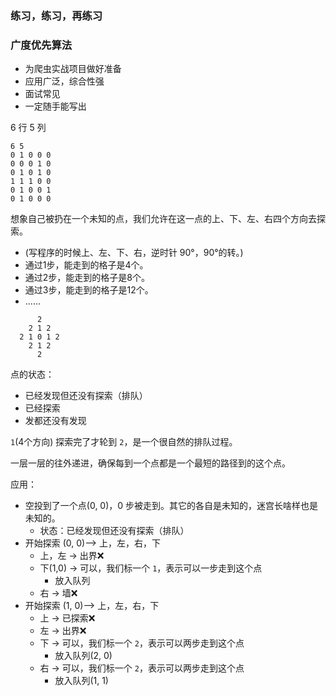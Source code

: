 ### 练习，练习，再练习

### 广度优先算法

* 为爬虫实战项目做好准备
* 应用广泛，综合性强
* 面试常见
* 一定随手能写出

6 行 5 列
```
6 5
0 1 0 0 0
0 0 0 1 0
0 1 0 1 0
1 1 1 0 0
0 1 0 0 1
0 1 0 0 0
```

想象自己被扔在一个未知的点，我们允许在这一点的上、下、左、右四个方向去探索。
* (写程序的时候上、左、下、右，逆时针 90°，90°的转。)
* 通过1步，能走到的格子是4个。
* 通过2步，能走到的格子是8个。
* 通过3步，能走到的格子是12个。
* ......
```
      2
    2 1 2
  2 1 0 1 2
    2 1 2
      2
```

点的状态：
* 已经发现但还没有探索（排队）
* 已经探索
* 发都还没有发现

`1`(4个方向) 探索完了才轮到 `2`，是一个很自然的排队过程。

一层一层的往外递进，确保每到一个点都是一个最短的路径到的这个点。

应用：
* 空投到了一个点(0, 0)，0 步被走到。其它的各自是未知的，迷宫长啥样也是未知的。
  * 状态：已经发现但还没有探索（排队）
* 开始探索 (0, 0)--> 上，左，右，下
  * 上，左 -> 出界❌
  * 下(1,0) -> 可以，我们标一个 `1`，表示可以一步走到这个点
    * 放入队列
  * 右 -> 墙❌
* 开始探索 (1, 0)--> 上，左，右，下
  * 上 -> 已探索❌
  * 左 -> 出界❌
  * 下 -> 可以，我们标一个 `2`，表示可以两步走到这个点
    * 放入队列(2, 0)
  * 右 -> 可以，我们标一个 `2`，表示可以两步走到这个点
    * 放入队列(1, 1)